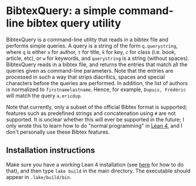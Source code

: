 # BibtexQuery: a simple command-line bibtex query utility

BibtexQuery is a command-line utility that reads in a bibtex file and performs simple queries. A query is a string
of the form ``q.querystring``, where ``q`` is either ``a`` for author, ``t`` for title, ``k`` for key, ``c`` for class (i.e. book, article, etc), or ``w`` for keywords, and ``querystring``
is a string (without spaces). BibtexQuery reads in a bibtex file, and returns the entries that match all the
queries given as command-line parameters. Note that the entries are processed in such a way that strips diacritics,
spaces and special characters before the queries are performed. In addition, the list of authors is normalized to
``firstnamelastname``. Hence, for example, ``Dupuis, Frédéric`` will match the query ``a.ericdup``.

Note that currently, only a subset of the official Bibtex format is supported; features such as predefined strings and concatenation using ``#`` are not supported. It is unclear whether this
will ever be supported in the future; I only wrote this to learn how to do "normal programming" in [Lean 4](https://github.com/leanprover/lean4/), and I don't personally use these Bibtex features.

## Installation instructions

Make sure you have a working Lean 4 installation (see [here](https://leanprover.github.io/lean4/doc/quickstart.html) for how to do that), and then type `lake build` in the main directory. The
executable should appear in ``.lake/build/bin``.
